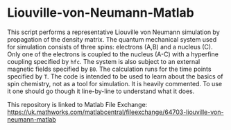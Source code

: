 # Liouville-von-Neumann-Matlab
This script performs a representative Liouville von Neumann simulation by propagation of the density matrix. The quantum mechanical system used for simulation consists of three spins: electrons (A,B) and a nucleus (C). Only one of the electrons is coupled to the nucleus (A-C) with a hyperfine coupling specified by `hfc`. The system is also subject to an external magnetic fields specified by `B0`. The calculation runs for the time points specified by `T`.
The code is intended to be used to learn about the basics of spin chemistry, not as a tool for simulation. It is heavily commented. To use it one should go though it line-by-line to understand what it does.

This repository is linked to Matlab File Exchange:
https://uk.mathworks.com/matlabcentral/fileexchange/64703-liouville-von-neumann-matlab
